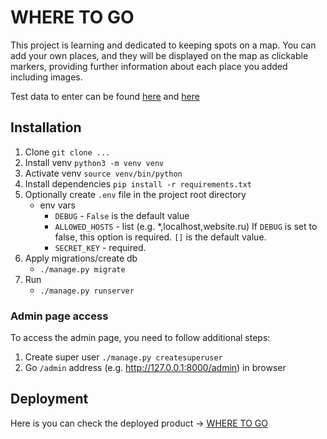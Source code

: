 # WHERE TO GO

This project is learning and dedicated to keeping spots on a map. You can add your own places, and they will be displayed on the map as clickable markers, providing further information about each place you added including images.

Test data to enter can be found [here](https://raw.githubusercontent.com/devmanorg/where-to-go-frontend/master/places/moscow_legends.json) and [here](https://raw.githubusercontent.com/devmanorg/where-to-go-frontend/master/places/roofs24.json)
## Installation
1. Clone `git clone ...`
2. Install venv `python3 -m venv venv`
3. Activate venv `source venv/bin/python`
4. Install dependencies `pip install -r requirements.txt`
5. Optionally create `.env` file in the project root directory
   * env vars  
     * `DEBUG` - `False` is the default value  
     * `ALLOWED_HOSTS` - list (e.g. *,localhost,website.ru) If `DEBUG` is set to false, this option is required. `[]` is the default value. 
     * `SECRET_KEY` - required.
6. Apply migrations/create db
   * `./manage.py migrate`
7. Run 
   * `./manage.py runserver`
### Admin page access
To access the admin page, you need to follow additional steps:
1. Create super user `./manage.py createsuperuser`
2. Go `/admin` address (e.g. http://127.0.0.1:8000/admin) in browser

## Deployment
Here is you can check the deployed product -> [WHERE TO GO](https://frqhero.pythonanywhere.com/)